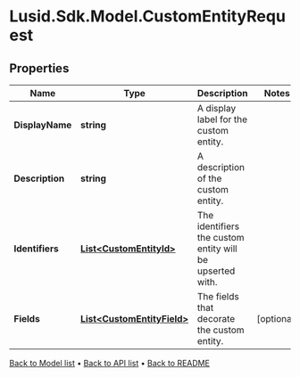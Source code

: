 # Lusid.Sdk.Model.CustomEntityRequest

## Properties

Name | Type | Description | Notes
------------ | ------------- | ------------- | -------------
**DisplayName** | **string** | A display label for the custom entity. | 
**Description** | **string** | A description of the custom entity. | 
**Identifiers** | [**List&lt;CustomEntityId&gt;**](CustomEntityId.md) | The identifiers the custom entity will be upserted with. | 
**Fields** | [**List&lt;CustomEntityField&gt;**](CustomEntityField.md) | The fields that decorate the custom entity. | [optional] 

[Back to Model list](../README.md#documentation-for-models) &#8226; [Back to API list](../README.md#documentation-for-api-endpoints) &#8226; [Back to README](../README.md)

